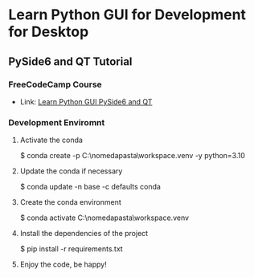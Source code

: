 # Learn Python GUI for Development for Desktop

## PySide6 and QT Tutorial

### FreeCodeCamp Course

- Link: [Learn Python GUI PySide6 and QT](https://www.youtube.com/watch?v=Z1N9JzNax2k&t=1028s&ab_channel=freeCodeCamp.org)

### Development Enviromnt

1. Activate the conda

    $ conda create -p C:\nomedapasta\workspace\.venv -y python=3.10

2. Update the conda if necessary

    $ conda update -n base -c defaults conda

3. Create the conda environment

    $ conda activate C:\nomedapasta\workspace\.venv

4. Install the dependencies of the project

    $ pip install -r requirements.txt

5. Enjoy the code, be happy!
